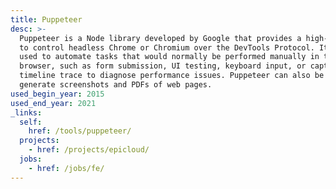 ```yaml
---
title: Puppeteer
desc: >-
  Puppeteer is a Node library developed by Google that provides a high-level API
  to control headless Chrome or Chromium over the DevTools Protocol. It can be
  used to automate tasks that would normally be performed manually in the
  browser, such as form submission, UI testing, keyboard input, or capturing a
  timeline trace to diagnose performance issues. Puppeteer can also be used to
  generate screenshots and PDFs of web pages.
used_begin_year: 2015
used_end_year: 2021
_links:
  self:
    href: /tools/puppeteer/
  projects:
    - href: /projects/epicloud/
  jobs:
    - href: /jobs/fe/
---
```

